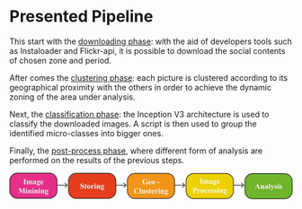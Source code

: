 # Presented Pipeline


This start with the [downloading phase](https://github.com/MatteoBoffa/IP_Project-Social_analysis/tree/main/Code/Downloading): with the aid of developers tools such as Instaloader and Flickr-api, it is possible to download the social contents of 
chosen zone and period. 

After comes the [clustering phase](https://github.com/MatteoBoffa/IP_Project-Social_analysis/tree/main/Code/Clustering): each picture is clustered according to its geographical proximity with the others in order to achieve the dynamic zoning of the area under analysis.

Next, the [classification phase](https://github.com/MatteoBoffa/IP_Project-Social_analysis/tree/main/Code/Classifying): the Inception V3 architecture is used to classify the downloaded images. A script is then used to group the identified micro-classes into bigger ones.

Finally, the [post-process phase](https://github.com/MatteoBoffa/IP_Project-Social_analysis/tree/main/Code/Post_process), where different form of analysis are performed on the results of the previous steps.

![alt text](https://github.com/MatteoBoffa/IP_Project-Social_analysis/blob/main/Code/pipeline.jpg)
